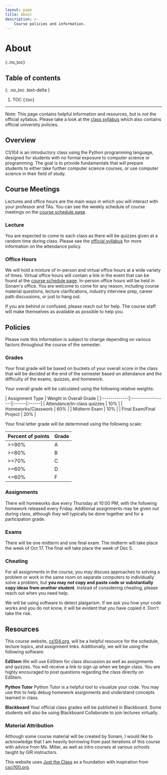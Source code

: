```yaml
---
layout: page
title: About
description: >-
    Course policies and information.
---
```


# About
{:.no_toc}

## Table of contents
{: .no_toc .text-delta }

1. TOC
{:toc}

---

Note: This page contains helpful information and resources, but is *not* the official syllabus. Please take a look at the [class syllabus](https://docs.google.com/document/d/1zg6YfcfTuRO4DIXUR0B1AyBgC1oDo-U1/edit?usp=sharing&ouid=100341720471046122853&rtpof=true&sd=true) which also contains official university policies.

## Overview
CS104 is an introductory class using the Python programming language, designed for students with no formal exposure to computer science or programming. The goal is to provide fundamentals that will prepare students to either take further computer science courses, or use computer science in their field of study.

## Course Meetings
Lectures and office hours are the main ways in which you will interact with your professor and TAs. You can see the weekly schedule of course meetings on the [course schedule page](schedule.md).

### Lecture
You are expected to come to each class as there will be quizzes given at a random time during class. Please see the [official syllabus](https://docs.google.com/document/d/1zg6YfcfTuRO4DIXUR0B1AyBgC1oDo-U1/edit?usp=sharing&ouid=100341720471046122853&rtpof=true&sd=true) for more information on the attendance policy.

### Office Hours

We will hold a mixture of in-person and virtual office hours at a wide variety of times. Virtual office hours will contain a link in the event that can be found at the [course schedule page](schedule.md). In-person office hours will be held in Sonam's office. You are welcome to come for any reason, including course material questions, lecture clarifications, industry interview prep, career path discussions, or just to hang out. 

If you are behind or confused, please reach out for help. The course staff will make themselves as available as possible to help you.

## Policies

Please note this information is subject to change depending on various factors throughout the course of the semester.

### Grades
Your final grade will be based on buckets of your overall score in the class that will be decided at the end of the semester based on attendance and the difficulty of the exams, quizzes, and homework.

Your overall grade will be calculated using the following relative weights:


| Assignment Type | Weight in Overall Grade |
|:-------------|:------------------|:------|:------|
| Attendance/In-class quizzes | 10% |
| Homeworks/Classwork | 60% |
| Midterm Exam | 10% |
| Final Exam/Final Project | 20% |


Your final letter grade will be determined using the following scale:

| Percent of points | Grade |
|:-------------|:------------------|
| >=90% | A | 
| >=80% | B |
| >=70% | C |
| >=60% | D |
| <=60% | F |

### Assignments

There will homeworks due every Thursday at 10:00 PM, with the following homework released every Friday. Additional assignments may be given out during class, although they will typically be done together and for a participation grade.

### Exams
There will be one midterm and one final exam. The midterm will take place the week of Oct 17. The final will take place the week of Dec 5. 

### Cheating

For all assignments in the course, you may discuss approaches to solving a problem or work in the same room on separate computers to individually solve a problem, but **you may *not* copy and paste code or substantially copy ideas from another student**. Instead of considering cheating, please reach out when you need help. 

We will be using software to detect plaigarism. If we ask you how your code works and you do not know, it will be evident that you have copied it. Don't take the risk. 

## Resources

This course website, [cs104.org](https://www.cs104.org), will be a helpful resource for the schedule, lecture topics, and assignment links. Additionally, we will be using the following software:

**EdStem**
We will use EdStem for class discussion as well as assignments and quizzes. You will receive a link to sign up when we begin class. You are highly encouraged to post questions regarding the class directly on EdStem.

**Python Tutor**
Python Tutor is a helpful tool to visualize your code. You may use this to help debug homework assignments and understand concepts learned in class.

**Blackboard**
Your official class grades will be published in Blackboard. Some students will also be using Blackboard Collaborate to join lectures virtually.

### Material Attribution
Although some course material will be created by Sonam, I would like to acknowledge that I am heavily borrowing from past iterations of this course with advice from Ms. Miller, as well as intro courses at various schools taught by GIR instructors.

This website uses [Just the Class](https://github.com/kevinlin1/just-the-class) as a foundation with inspiration from [csci100.org](https://www.csci100.org).
